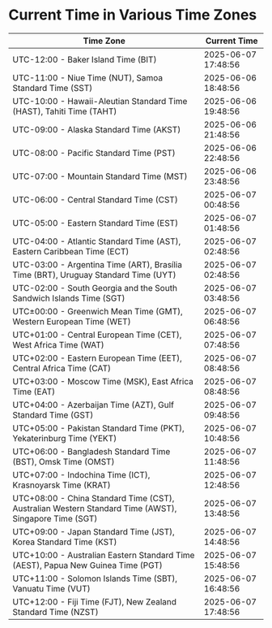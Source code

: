 # Current Time in Various Time Zones

| Time Zone | Current Time |
|-----------|--------------|
| UTC-12:00 - Baker Island Time (BIT) | 2025-06-07 17:48:56 |
| UTC-11:00 - Niue Time (NUT), Samoa Standard Time (SST) | 2025-06-06 18:48:56 |
| UTC-10:00 - Hawaii-Aleutian Standard Time (HAST), Tahiti Time (TAHT) | 2025-06-06 19:48:56 |
| UTC-09:00 - Alaska Standard Time (AKST) | 2025-06-06 21:48:56 |
| UTC-08:00 - Pacific Standard Time (PST) | 2025-06-06 22:48:56 |
| UTC-07:00 - Mountain Standard Time (MST) | 2025-06-06 23:48:56 |
| UTC-06:00 - Central Standard Time (CST) | 2025-06-07 00:48:56 |
| UTC-05:00 - Eastern Standard Time (EST) | 2025-06-07 01:48:56 |
| UTC-04:00 - Atlantic Standard Time (AST), Eastern Caribbean Time (ECT) | 2025-06-07 02:48:56 |
| UTC-03:00 - Argentina Time (ART), Brasília Time (BRT), Uruguay Standard Time (UYT) | 2025-06-07 02:48:56 |
| UTC-02:00 - South Georgia and the South Sandwich Islands Time (SGT) | 2025-06-07 03:48:56 |
| UTC±00:00 - Greenwich Mean Time (GMT), Western European Time (WET) | 2025-06-07 06:48:56 |
| UTC+01:00 - Central European Time (CET), West Africa Time (WAT) | 2025-06-07 07:48:56 |
| UTC+02:00 - Eastern European Time (EET), Central Africa Time (CAT) | 2025-06-07 08:48:56 |
| UTC+03:00 - Moscow Time (MSK), East Africa Time (EAT) | 2025-06-07 08:48:56 |
| UTC+04:00 - Azerbaijan Time (AZT), Gulf Standard Time (GST) | 2025-06-07 09:48:56 |
| UTC+05:00 - Pakistan Standard Time (PKT), Yekaterinburg Time (YEKT) | 2025-06-07 10:48:56 |
| UTC+06:00 - Bangladesh Standard Time (BST), Omsk Time (OMST) | 2025-06-07 11:48:56 |
| UTC+07:00 - Indochina Time (ICT), Krasnoyarsk Time (KRAT) | 2025-06-07 12:48:56 |
| UTC+08:00 - China Standard Time (CST), Australian Western Standard Time (AWST), Singapore Time (SGT) | 2025-06-07 13:48:56 |
| UTC+09:00 - Japan Standard Time (JST), Korea Standard Time (KST) | 2025-06-07 14:48:56 |
| UTC+10:00 - Australian Eastern Standard Time (AEST), Papua New Guinea Time (PGT) | 2025-06-07 15:48:56 |
| UTC+11:00 - Solomon Islands Time (SBT), Vanuatu Time (VUT) | 2025-06-07 16:48:56 |
| UTC+12:00 - Fiji Time (FJT), New Zealand Standard Time (NZST) | 2025-06-07 17:48:56 |
